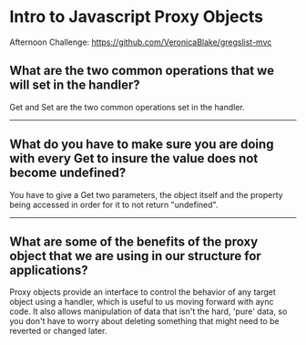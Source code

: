 # Intro to Javascript Proxy Objects

Afternoon Challenge: https://github.com/VeronicaBlake/gregslist-mvc

## What are the two common operations that we will set in the handler?

Get and Set are the two common operations set in the handler.

---

## What do you have to make sure you are doing with every Get to insure the value does not become undefined?

You have to give a Get two parameters, the object itself and the property being accessed in order for it to not return "undefined".

---

## What are some of the benefits of the proxy object that we are using in our structure for applications?

Proxy objects provide an interface to control the behavior of any target object using a handler, which is useful to us moving forward with aync code. It also allows manipulation of data that isn't the hard, 'pure' data, so you don't have to worry about deleting something that might need to be reverted or changed later.
